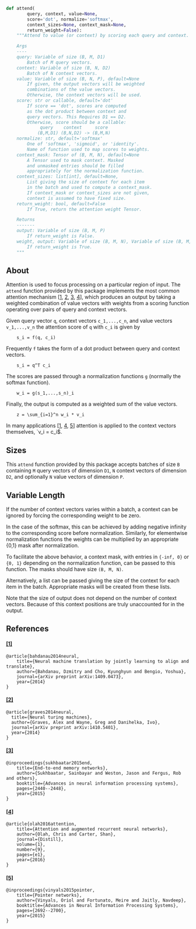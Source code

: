 ```python
def attend(
        query, context, value=None,
        score='dot', normalize='softmax',
        context_sizes=None, context_mask=None,
        return_weight=False):
    """Attend to value (or context) by scoring each query and context.

    Args
    ----
    query: Variable of size (B, M, D1)
        Batch of M query vectors.
    context: Variable of size (B, N, D2)
        Batch of N context vectors.
    value: Variable of size (B, N, P), default=None
        If given, the output vectors will be weighted
        combinations of the value vectors.
        Otherwise, the context vectors will be used.
    score: str or callable, default='dot'
        If score == 'dot', scores are computed
        as the dot product between context and
        query vectors. This Requires D1 == D2.
        Otherwise, score should be a callable:
             query    context     score
            (B,M,D1) (B,N,D2) -> (B,M,N)
    normalize: str, default='softmax'
        One of 'softmax', 'sigmoid', or 'identity'.
        Name of function used to map scores to weights.
    context_mask: Tensor of (B, M, N), default=None
        A Tensor used to mask context. Masked
        and unmasked entries should be filled 
        appropriately for the normalization function.
    context_sizes: list[int], default=None,
        List giving the size of context for each item
        in the batch and used to compute a context_mask.
        If context_mask or context_sizes are not given,
        context is assumed to have fixed size.
    return_weight: bool, default=False
        If True, return the attention weight Tensor.

    Returns
    -------
    output: Variable of size (B, M, P)
        If return_weight is False.
    weight, output: Variable of size (B, M, N), Variable of size (B, M, P)
        If return_weight is True.
    """
```

About
-----
Attention is used to focus processing on a particular region of input.
The `attend` function provided by this package implements the most
common attention mechanism [[1](#1), [2](#2), [3](#3), [4](#4)], which produces
an output by taking a weighted combination of value vectors with weights
from a scoring function operating over pairs of query and context vectors.

Given query vector `q`, context vectors `c_1,...,c_n`, and value vectors
`v_1,...,v_n` the attention score of `q` with `c_i` is given by

```
    s_i = f(q, c_i)
```

Frequently `f` takes the form of a dot product between query and context vectors.

```
    s_i = q^T c_i
```

The scores are passed through a normalization functions `g` (normally the softmax function).

```
    w_i = g(s_1,...,s_n)_i
```

Finally, the output is computed as a weighted sum
of the value vectors.

```
    z = \sum_{i=1}^n w_i * v_i
```

In many applications [[1](#1), [4](#4), [5](#5)] attention is applied
to the context vectors themselves, `v_i = c_i$.

Sizes
-----
This `attend` function provided by this package accepts
batches of size `B` containing
`M` query vectors of dimension `D1`, 
`N` context vectors of dimension `D2`, 
and optionally `N` value vectors of dimension `P`.

Variable Length
---------------
If the number of context vectors varies within a batch, a context
can be ignored by forcing the corresponding weight to be zero.

In the case of the softmax, this can be achieved by adding negative
infinity to the corresponding score before normalization.
Similarly, for elementwise normalization functions the weights can
be multiplied by an appropriate {0,1} mask after normalization.

To facilitate the above behavior, a context mask, with entries
in `{-inf, 0}` or `{0, 1}` depending on the normalization function,
can be passed to this function. The masks should have size `(B, M, N)`.

Alternatively, a list can be passed giving the size of the context for
each item in the batch. Appropriate masks will be created from these lists.

Note that the size of output does not depend on the number of context vectors.
Because of this context positions are truly unaccounted for in the output.

References
----------
#### [[1]](https://arxiv.org/abs/1409.0473)

    @article{bahdanau2014neural,
        title={Neural machine translation by jointly learning to align and translate},
        author={Bahdanau, Dzmitry and Cho, Kyunghyun and Bengio, Yoshua},
        journal={arXiv preprint arXiv:1409.0473},
        year={2014}
    }

#### [[2]](https://arxiv.org/abs/1410.5401)
    @article{graves2014neural,
      title={Neural turing machines},
      author={Graves, Alex and Wayne, Greg and Danihelka, Ivo},
      journal={arXiv preprint arXiv:1410.5401},
      year={2014}
    }

#### [[3]](https://arxiv.org/abs/1503.08895)

    @inproceedings{sukhbaatar2015end,
        title={End-to-end memory networks},
        author={Sukhbaatar, Sainbayar and Weston, Jason and Fergus, Rob and others},
        booktitle={Advances in neural information processing systems},
        pages={2440--2448},
        year={2015}
    }

#### [[4]](https://distill.pub/2016/augmented-rnns/)

    @article{olah2016attention,
        title={Attention and augmented recurrent neural networks},
        author={Olah, Chris and Carter, Shan},
        journal={Distill},
        volume={1},
        number={9},
        pages={e1},
        year={2016}
    }

#### [[5]](https://arxiv.org/abs/1506.03134)

    @inproceedings{vinyals2015pointer,
        title={Pointer networks},
        author={Vinyals, Oriol and Fortunato, Meire and Jaitly, Navdeep},
        booktitle={Advances in Neural Information Processing Systems},
        pages={2692--2700},
        year={2015}
    }
